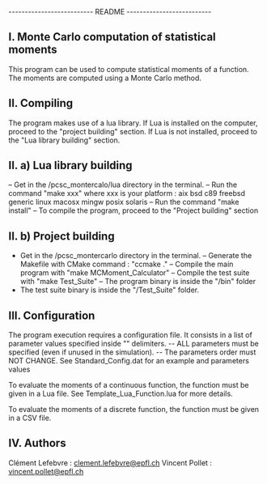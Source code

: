 --------------------------    README    --------------------------

I. Monte Carlo computation of statistical moments
------------------------------------------------------------------

This program can be used to compute statistical moments of a
function. The moments are computed using a Monte Carlo method.

II. Compiling
------------------------------------------------------------------

The program makes use of a lua library. If Lua is installed on the
computer, proceed to the "project building" section. If Lua is not
installed, proceed to the "Lua library building" section.


II. a) Lua library building
---------------------------------
– Get in the /pcsc_montercalo/lua directory in the terminal.
– Run the command "make xxx" where xxx is your platform :
  aix bsd c89 freebsd generic linux macosx mingw posix solaris
– Run the command "make install"
– To compile the program, proceed to the "Project building"
  section

II. b) Project building
---------------------------------
- Get in the /pcsc_montercarlo directory in the terminal.
– Generate the Makefile with CMake command : "ccmake ."
– Compile the main program with "make MCMoment_Calculator"
– Compile the test suite with "make Test_Suite"
– The program binary is inside the "/bin" folder
- The test suite binary is inside the "/Test_Suite" folder.


III. Configuration
------------------------------------------------------------------

The program execution requires a configuration file. It consists
in a list of parameter values specified inside "" delimiters.
-- ALL parameters must be specified (even if unused in the
simulation).
-- The parameters order must NOT CHANGE.
See Standard_Config.dat for an example and parameters values


To evaluate the moments of a continuous function, the function must be
given in a Lua file. See Template_Lua_Function.lua for more details.

To evaluate the moments of a discrete function, the function must be given
in a CSV file.


IV. Authors
------------------------------------------------------------------

Clément Lefebvre : clement.lefebvre@epfl.ch
Vincent Pollet   : vincent.pollet@epfl.ch